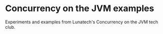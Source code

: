 Concurrency on the JVM examples
===

Experiments and examples from Lunatech's Concurrency on the JVM tech club.
